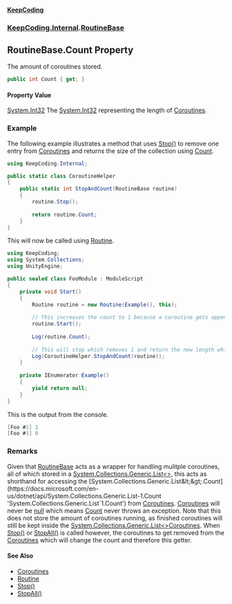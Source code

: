 #### [KeepCoding](index.md 'index')
### [KeepCoding.Internal](KeepCoding.Internal.md 'KeepCoding.Internal').[RoutineBase](RoutineBase.md 'KeepCoding.Internal.RoutineBase')
## RoutineBase.Count Property
The amount of coroutines stored.  
```csharp
public int Count { get; }
```
#### Property Value
[System.Int32](https://docs.microsoft.com/en-us/dotnet/api/System.Int32 'System.Int32')
The [System.Int32](https://docs.microsoft.com/en-us/dotnet/api/System.Int32 'System.Int32') representing the length of [Coroutines](RoutineBase.Coroutines.md 'KeepCoding.Internal.RoutineBase.Coroutines').  
### Example
The following example illustrates a method that uses [Stop()](RoutineBase.Stop().md 'KeepCoding.Internal.RoutineBase.Stop()') to remove one entry from [Coroutines](RoutineBase.Coroutines.md 'KeepCoding.Internal.RoutineBase.Coroutines') and returns the size of the collection using [Count](RoutineBase.Count.md 'KeepCoding.Internal.RoutineBase.Count').  
```csharp
using KeepCoding.Internal;

public static class CoroutineHelper
{
    public static int StopAndCount(RoutineBase routine)
    {
        routine.Stop();
        
        return routine.Count;
    }
}
```
  
This will now be called using [Routine](Routine.md 'KeepCoding.Routine').  
```csharp
using KeepCoding;
using System.Collections;
using UnityEngine;

public sealed class FooModule : ModuleScript
{
    private void Start()
    {
        Routine routine = new Routine(Example(), this);
        
        // This increases the count to 1 because a coroutine gets appended.
        routine.Start();
        
        Log(routine.Count);
        
        // This will stop which removes 1 and return the new length which is 0.
        Log(CoroutineHelper.StopAndCount(routine));
    }
    
    private IEnumerator Example()
    {
        yield return null;
    }
}
```
  
This is the output from the console.  
```csharp
[Foo #1] 1
[Foo #1] 0
```
### Remarks
Given that [RoutineBase](RoutineBase.md 'KeepCoding.Internal.RoutineBase') acts as a wrapper for handling mulitple coroutines, all of which stored in a [System.Collections.Generic.List&lt;&gt;](https://docs.microsoft.com/en-us/dotnet/api/System.Collections.Generic.List-1 'System.Collections.Generic.List`1'), this acts as shorthand for accessing the [System.Collections.Generic.List&lt;&gt;.Count](https://docs.microsoft.com/en-us/dotnet/api/System.Collections.Generic.List-1.Count 'System.Collections.Generic.List`1.Count') from [Coroutines](RoutineBase.Coroutines.md 'KeepCoding.Internal.RoutineBase.Coroutines'). [Coroutines](RoutineBase.Coroutines.md 'KeepCoding.Internal.RoutineBase.Coroutines') will never be [null](https://docs.microsoft.com/en-us/dotnet/csharp/language-reference/keywords/null 'https://docs.microsoft.com/en-us/dotnet/csharp/language-reference/keywords/null') which means [Count](RoutineBase.Count.md 'KeepCoding.Internal.RoutineBase.Count') never throws an exception. Note that this does not store the amount of coroutines running, as finished coroutines will still be kept inside the [System.Collections.Generic.List&lt;&gt;](https://docs.microsoft.com/en-us/dotnet/api/System.Collections.Generic.List-1 'System.Collections.Generic.List`1')[Coroutines](RoutineBase.Coroutines.md 'KeepCoding.Internal.RoutineBase.Coroutines'). When [Stop()](RoutineBase.Stop().md 'KeepCoding.Internal.RoutineBase.Stop()') or [StopAll()](RoutineBase.StopAll().md 'KeepCoding.Internal.RoutineBase.StopAll()') is called however, the coroutines to get removed from the [Coroutines](RoutineBase.Coroutines.md 'KeepCoding.Internal.RoutineBase.Coroutines') which will change the count and therefore this getter.  
#### See Also
- [Coroutines](RoutineBase.Coroutines.md 'KeepCoding.Internal.RoutineBase.Coroutines')
- [Routine](Routine.md 'KeepCoding.Routine')
- [Stop()](RoutineBase.Stop().md 'KeepCoding.Internal.RoutineBase.Stop()')
- [StopAll()](RoutineBase.StopAll().md 'KeepCoding.Internal.RoutineBase.StopAll()')
